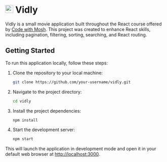 # <img src="https://vidly-appliciation.netlify.app/logo.png" width="25" height="25" alt="."> Vidly

Vidly is a small movie application built throughout the React course offered by [Code with Mosh](https://codewithmosh.com/p/mastering-react). This project was created to enhance React skills, including pagination, filtering, sorting,  searching, and React routing.

## Getting Started

To run this application locally, follow these steps:

1. Clone the repository to your local machine:

   ```bash
   git clone https://github.com/your-username/vidly.git
   ```

2. Navigate to the project directory:

   ```bash
   cd vidly
   ```

3. Install the project dependencies:

   ```bash
   npm install
   ```

4. Start the development server:

   ```bash
   npm start
   ```

This will launch the application in development mode and open it in your default web browser at [http://localhost:3000](http://localhost:3000).
